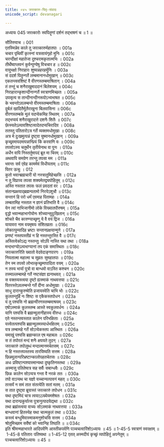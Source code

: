 ```yaml
---
title: ०४५ जरत्कारु-पितृ-संवादः
unicode_script: devanagari

---
```



अध्यायः 045
जरत्कारोः स्वपितॄणां दर्शनं तद्भाषणं च ॥ 1 ॥ 

सौतिरुवाच । 	001  
एतस्मिन्नेव काले तु जरत्कारुर्महातपाः ।	001a  
चचार पृथिवीं कृत्स्नां यत्रसायंगृहो मुनिः ॥	001c  
चरन्दीक्षां महातेजा दुश्चरामकृतात्मभिः ।	002a  
तीर्थेष्वाप्लवनं कुर्वन्पुण्येषु विचचार ह ॥	002c  
वायुभक्षो निराहारः शुष्यन्नहरहर्मुनिः ।	003a  
सं ददर्श पितॄन्गर्ते लम्बमानानधोमुखान् ॥	003c  
एकतन्त्ववशिष्टं वै वीरणस्तम्बमाश्रितान् ।	004a  
तं तन्तुं च शनैराखुमाददानं बिलेशयम् ॥	004c  
निराहारान्कृशान्दीनान्गर्ते स्वत्राणमिच्छतः ।	005a  
उपसृत्य स तान्दीनान्दीनरूपोऽभ्यभाषत ॥	005c  
के भवन्तोऽवलम्बन्ते वीरमस्तम्बमाश्रिताः ।	006a  
दुर्बलं खादितैर्मूलैराखुना बिलवासिना ॥	006c  
वीरणस्तम्बके मूलं यदप्येकमिह स्थितम् ।	007a  
तद्भप्ययं शनैराखुरादत्ते दशनैः शितैः ॥	007c  
छेत्स्यतेऽल्पावशिष्टत्वादेतदप्यचिरादिव ।	008a  
ततस्तु पतितारोऽत्र गर्ते व्यक्तमधोमुखाः ॥	008c  
अत्र मे दुःखमुत्पन्नं दृष्ट्वा युष्मानधोमुखान् ।	009a  
कृच्छ्रामापदमापन्नान्प्रियं किं करवाणि वः ॥	009c  
तपसोऽस्य चतुर्थेन तृतीयेनाथ वा पुनः ।	010a  
अर्धेन वापि निस्तर्तुमापदं ब्रूत मा चिरम् ॥	010c  
अथवापि समग्रेण तरन्तु तपसा मम ।	011a  
भवन्तः सर्व एवेह काममेवं विधीयताम् ॥	011c  
पितर ऊचुः । 	012  
कुतो भवान्ब्रह्मचारी यो नस्त्रातुमिहेच्छसि ।	012a  
न तु विप्राग्र्य तपसा शक्यमेतद्व्यपोहितुम् ॥	012c  
अस्ति नस्तात तपसः फलं प्रवदतां वर ।	013a  
संतानप्रक्षयाद्ब्रह्मन्पतामो निरयेऽशुचौ ॥	013c  
सन्तानं हि परो धर्मं एवमाह पितामहः ।	014a  
लम्बतामिह नस्तात न ज्ञानं प्रतिभाति वै ॥	014c  
येन त्वां नाभिजानीमो लोके विख्यातपौरुषम् ।	015a  
वृद्धो भवान्महाभागोयोनः शोच्यान्सुदुःखितान् ॥	015c  
शोचते चैव कारुण्याच्छृणु ये वै वयं द्विज ।	016a  
यायावरा नाम वयमृषयः संशितव्रताः ॥	016c  
लोकात्पुम्यादिह भ्रष्टाः सन्तानप्रक्षयान्मुने ।	017a  
प्रणष्टं नस्तपस्तीव्रं न हि नस्तन्तुरस्ति वै ॥	017c  
अस्तित्वेकोऽद्य नस्तन्तुः सोऽपि नास्ति यथा तथा ।	018a  
मन्दभाग्योऽल्पभाग्यानां तप एकं समास्थितः ॥	018c  
जरत्कारुरिति ख्यातो वेदवेदाङ्गपारगः ।	019a  
नियतात्मा महात्मा च सुव्रतः सुमहातपाः ॥	019c  
तेन स्म तपसो लोभात्कृच्छ्रमापादिता वयम् ।	020a  
न तस्य भार्या पुत्रो वा बान्धवो वाऽस्ति कश्चन ॥	020c  
तस्माल्लम्बामहे गर्ते नष्टसंज्ञा ह्यनाथवत् ।	021a  
स वक्तव्यस्त्वया दृष्टो ह्यस्माकं नाथवत्तया ॥	021c  
पितरस्तेऽवलम्बन्ते गर्ते दीना अधोमुखाः ।	022a  
साधु दारान्कुरुष्वेति प्रजायस्वेति चाभि भोः ॥	022c  
कुलतन्तुर्हि नः शिष्टः स एकैकस्तपोधन ।	023a  
यं तु पश्यसि नो ब्रह्मन्वीरणस्तम्बमाश्रयम् ॥	023c  
एषोऽस्माकं कुलस्तम्ब आस्ते स्वकुलवर्धनः ।	024a  
यानि पश्यसि वै ब्रह्मन्मूलानीहास्य वीरुधः ॥	024c  
एते नस्तन्तवस्तात कालेन परिभक्षिताः ।	025a  
यत्त्वेतत्पश्यसि ब्रह्मन्मूलमस्यार्धभक्षितम् ॥	025c  
यत्र लम्बामहे गर्ते सोऽप्येकस्तप आस्थितः ।	026a  
यमाखुं पश्यसि ब्रह्मन्काल एष महाबलः ॥	026c  
स तं तपोरतं मन्दं शनैः क्षपयते तुदन् ।	027a  
जरत्कारुं तपोलुब्धं मन्दात्मानमचेतसम् ॥	027c  
न हि नस्तत्तपस्तस्य तारयिष्यति सत्तम ।	028a  
छिन्नमूलान्परिभ्रष्टान्कालोपहतचेतसः ॥	028c  
अधः प्रविष्टान्पश्यास्मान्यथा दुष्कृतिनस्तथा ।	029a  
अस्मासु पतितेष्वत्र सह सर्वैः सबान्धवैः ॥	029c  
छिन्नः कालेन सोऽप्यत्र गन्ता वै नरकं ततः ।	030a  
तपो वाऽप्यथ चा यज्ञो यच्चान्यत्पावनं महत् ॥	030c  
तत्सर्वं न समं तात संतत्येति सतां मतम् ।	031a  
स तात दृष्ट्वा ब्रूयास्तं जरत्कारुं तपोधन ॥	031c  
यथा दृष्टमिदं चात्र त्वयाऽऽख्येयमशेषतः ।	032a  
यथा दारान्प्रकुर्यात्स पुत्रानुत्पादयेद्यथा ॥	032c  
तथा ब्रह्मंस्त्वया वाच्यः सोऽस्माकं नाथवत्तया ।	033a  
बान्धवानां हितस्येह यथा चात्मकुलं तथा ॥	033c  
कस्त्वं बन्धुमिवास्माकमनुशोचसि सत्तम ।	034a  
श्रोतुमिच्छाम सर्वेषां को भवानिह तिष्ठति ॥ ॥	034c  
इति श्रीमन्महाभारते आदिपर्वणि आस्तीकपर्वणि पञ्चचत्वारिंशोऽध्यायः ॥ 45 ॥ 
1-45-5 स्वत्राणं स्वरक्षाम् ॥ 1-45-8 पतितारः पतिष्यथा ॥ 1-45-12 एतत् अस्मदीयं कृच्छ्रं व्यपोहितुं अपनेतुम् ॥ पञ्चचत्वारिंशोऽध्यायः ॥ 45 ॥